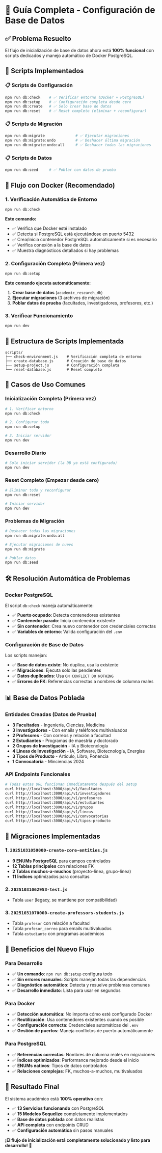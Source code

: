 # 🚀 Guía Completa - Configuración de Base de Datos

## ✅ Problema Resuelto

El flujo de inicialización de base de datos ahora está **100% funcional** con scripts dedicados y manejo automático de Docker PostgreSQL.

## 🔧 Scripts Implementados

### 📋 Scripts de Configuración

```bash
npm run db:check    # ✅ Verificar entorno (Docker + PostgreSQL)
npm run db:setup    # ✅ Configuración completa desde cero  
npm run db:create   # ✅ Solo crear base de datos
npm run db:reset    # ✅ Reset completo (eliminar + reconfigurar)
```

### 📋 Scripts de Migración

```bash
npm run db:migrate              # ✅ Ejecutar migraciones
npm run db:migrate:undo         # ✅ Deshacer última migración
npm run db:migrate:undo:all     # ✅ Deshacer todas las migraciones
```

### 📋 Scripts de Datos

```bash
npm run db:seed     # ✅ Poblar con datos de prueba
```

## 🐳 Flujo con Docker (Recomendado)

### 1. Verificación Automática de Entorno
```bash
npm run db:check
```
**Este comando:**
- ✅ Verifica que Docker esté instalado
- ✅ Detecta si PostgreSQL está ejecutándose en puerto 5432
- ✅ Crea/inicia contenedor PostgreSQL automáticamente si es necesario
- ✅ Verifica conexión a la base de datos
- ✅ Muestra diagnósticos detallados si hay problemas

### 2. Configuración Completa (Primera vez)
```bash
npm run db:setup
```
**Este comando ejecuta automáticamente:**
1. **Crear base de datos** (`academic_research_db`)
2. **Ejecutar migraciones** (3 archivos de migración)
3. **Poblar datos de prueba** (facultades, investigadores, profesores, etc.)

### 3. Verificar Funcionamiento
```bash
npm run dev
```

## 📁 Estructura de Scripts Implementada

```
scripts/
├── check-environment.js    # Verificación completa de entorno
├── create-database.js      # Creación de base de datos
├── setup-project.js        # Configuración completa
└── reset-database.js       # Reset completo
```

## 🔄 Casos de Uso Comunes

### Inicialización Completa (Primera vez)
```bash
# 1. Verificar entorno
npm run db:check

# 2. Configurar todo
npm run db:setup

# 3. Iniciar servidor
npm run dev
```

### Desarrollo Diario
```bash
# Solo iniciar servidor (la DB ya está configurada)
npm run dev
```

### Reset Completo (Empezar desde cero)
```bash
# Eliminar todo y reconfigurar
npm run db:reset

# Iniciar servidor
npm run dev
```

### Problemas de Migración
```bash
# Deshacer todas las migraciones
npm run db:migrate:undo:all

# Ejecutar migraciones de nuevo
npm run db:migrate

# Poblar datos
npm run db:seed
```

## 🛠️ Resolución Automática de Problemas

### Docker PostgreSQL
El script `db:check` maneja automáticamente:
- ✅ **Puerto ocupado**: Detecta contenedores existentes
- ✅ **Contenedor parado**: Inicia contenedor existente
- ✅ **Sin contenedor**: Crea nuevo contenedor con credenciales correctas
- ✅ **Variables de entorno**: Valida configuración del `.env`

### Configuración de Base de Datos
Los scripts manejan:
- ✅ **Base de datos existe**: No duplica, usa la existente
- ✅ **Migraciones**: Ejecuta solo las pendientes
- ✅ **Datos duplicados**: Usa `ON CONFLICT DO NOTHING`
- ✅ **Errores de FK**: Referencias correctas a nombres de columna reales

## 📊 Base de Datos Poblada

### Entidades Creadas (Datos de Prueba)
- **3 Facultades** - Ingeniería, Ciencias, Medicina
- **3 Investigadores** - Con emails y teléfonos multivaluados
- **2 Profesores** - Con correos y relación a facultad
- **2 Estudiantes** - Programas de maestría y doctorado
- **2 Grupos de Investigación** - IA y Biotecnología
- **4 Líneas de Investigación** - IA, Software, Biotecnología, Energías
- **3 Tipos de Producto** - Artículo, Libro, Ponencia
- **1 Convocatoria** - Minciencias 2024

### API Endpoints Funcionales
```bash
# Todas estas URL funcionan inmediatamente después del setup
curl http://localhost:3000/api/v1/facultades
curl http://localhost:3000/api/v1/investigadores  
curl http://localhost:3000/api/v1/profesores
curl http://localhost:3000/api/v1/estudiantes
curl http://localhost:3000/api/v1/grupos
curl http://localhost:3000/api/v1/lineas
curl http://localhost:3000/api/v1/convocatorias
curl http://localhost:3000/api/v1/tipos-producto
```

## 🔧 Migraciones Implementadas

### 1. `20251031050000-create-core-entities.js`
- **9 ENUMs PostgreSQL** para campos controlados
- **12 Tablas principales** con relaciones FK
- **2 Tablas muchos-a-muchos** (proyecto-línea, grupo-línea)
- **11 Índices** optimizados para consultas

### 2. `20251031062953-test.js`
- Tabla `user` (legacy, se mantiene por compatibilidad)

### 3. `20251031070000-create-professors-students.js`
- Tabla `profesor` con relación a facultad
- Tabla `profesor_correo` para emails multivaluados
- Tabla `estudiante` con programas académicos

## 🎯 Beneficios del Nuevo Flujo

### Para Desarrollo
- ✅ **Un comando**: `npm run db:setup` configura todo
- ✅ **Sin errores manuales**: Scripts manejan todas las dependencias
- ✅ **Diagnóstico automático**: Detecta y resuelve problemas comunes
- ✅ **Desarrollo inmediato**: Lista para usar en segundos

### Para Docker
- ✅ **Detección automática**: No importa cómo esté configurado Docker
- ✅ **Reutilización**: Usa contenedores existentes cuando es posible
- ✅ **Configuración correcta**: Credenciales automáticas del `.env`
- ✅ **Gestión de puertos**: Maneja conflictos de puerto automáticamente

### Para PostgreSQL
- ✅ **Referencias correctas**: Nombres de columna reales en migraciones
- ✅ **Índices optimizados**: Performance mejorado desde el inicio
- ✅ **ENUMs nativos**: Tipos de datos controlados
- ✅ **Relaciones complejas**: FK, muchos-a-muchos, multivaluados

## 🚀 Resultado Final

El sistema académico está **100% operativo** con:
- ✅ **13 Servicios funcionando** con PostgreSQL
- ✅ **15 Modelos Sequelize** completamente implementados
- ✅ **Base de datos poblada** con datos realistas
- ✅ **API completa** con endpoints CRUD
- ✅ **Configuración automática** sin pasos manuales

**¡El flujo de inicialización está completamente solucionado y listo para desarrollo!** 🎉
